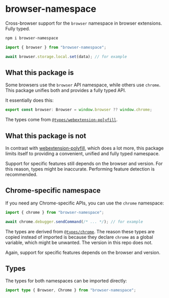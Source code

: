 # browser-namespace

Cross-browser support for the `browser` namespace in browser extensions. Fully typed.

```bash
npm i browser-namespace
```

```ts
import { browser } from "browser-namespace";

await browser.storage.local.set(data); // for example
```

## What this package is

Some browsers use the `browser` API namespace, while others use `chrome`. This package unifies both and provides a fully typed API.

It essentially does this:

```ts
export const browser: Browser = window.browser ?? window.chrome;
```

The types come from [`@types/webextension-polyfill`](https://www.npmjs.com/package/@types/webextension-polyfill).

## What this package is not

In contrast with [webextension-polyfill](https://github.com/mozilla/webextension-polyfill), which does a lot more, this package limits itself to providing a convenient, unified and fully typed namespace.

Support for specific features still depends on the browser and version. For this reason, types might be inaccurate. Performing feature detection is recommended.

## Chrome-specific namespace

If you need any Chrome-specific APIs, you can use the `chrome` namespace:

```ts
import { chrome } from "browser-namespace";

await chrome.debugger.sendCommand(/* ... */); // for example
```

The types are derived from [`@types/chrome`](https://www.npmjs.com/package/@types/chrome). The reason these types are copied instead of imported is because they declare `chrome` as a global variable, which might be unwanted. The version in this repo does not.

Again, support for specific features depends on the browser and version.

## Types

The types for both namespaces can be imported directly:

```ts
import type { Browser, Chrome } from "browser-namespace";
```
